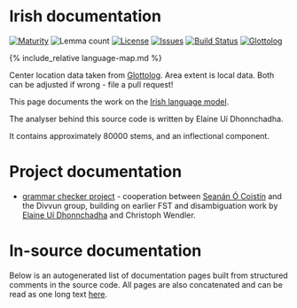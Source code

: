 # Irish documentation

<div class="twocolumn map" markdown="1">

[![Maturity](https://img.shields.io/endpoint?url=https%3A%2F%2Fraw.githubusercontent.com%2Fgiellalt%2Flang-gle%2Fgh-pages%2Fmaturity.json)](https://giellalt.github.io/MaturityClassification.html)
![Lemma count](https://img.shields.io/endpoint?url=https%3A%2F%2Fraw.githubusercontent.com%2Fgiellalt%2Flang-gle%2Fgh-pages%2Flemmacount.json)
[![License](https://img.shields.io/github/license/giellalt/lang-gle)](https://github.com/giellalt/lang-gle/blob/main/LICENSE)
[![Issues](https://img.shields.io/github/issues/giellalt/lang-gle)](https://github.com/giellalt/lang-gle/issues)
[![Build Status](https://builds.giellalt.org/api/badge/lang-gle?label=CI)](https://builds.giellalt.org/pipelines/lang-gle/builds/latest)
[![Glottolog](https://img.shields.io/badge/Glottolog-green)](https://glottolog.org/resource/languoid/id/iris1253)

{% include_relative language-map.md %}

Center location data taken from [Glottolog](https://glottolog.org/). Area extent is local data. Both can be adjusted if wrong - file a pull request!

</div>

This page documents the work on the [Irish language model](http://github.com/giellalt/lang-gle). 

The analyser behind this source code is written by Elaine Uí Dhonnchadha.

It contains approximately 80000 stems, and an inflectional component.

# Project documentation

* [grammar checker project](gramcheck/index.md) - cooperation between [Seanán Ó Coistín](https://github.com/seananocoistin) and the Divvun group, building on earlier FST and disambiguation work by [Elaine Uí Dhonnchadha](https://www.tcd.ie/slscs/staff/uidhonne) and Christoph Wendler.


# In-source documentation

Below is an autogenerated list of documentation pages built from structured comments in the source code. All pages are also concatenated and can be read as one long text [here](gle.md).
